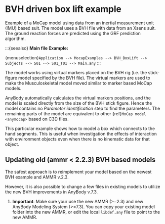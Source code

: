 # BVH driven box lift example

Example of a MoCap model using data from an inertial measurement unit (IMU) based suit.
The model uses a BVH file with data from an Xsens suit. The ground reaction forces are
predicted using the GRF prediction algorithm.


:::{seealso}
**Main file Example:**

{menuselection}`Application --> MocapExamples --> BVH_BoxLift --> Subjects --> S01 -->
S01_T01 --> Main.any`
:::

The model works using virtual markers placed on the BVH rig (i.e. the stick-figure model
specified by the BVH file). The virtual markers are used to make the Musculoskeletal model
moved similar to marker based MoCap models.

AnyBody automatically calculates the virtual markers positions, and the model is scaled
directly from the size of the BVH stick figure. Hence the model contains no *Parameter
identification* step to find the parameters. The remaining parts of the model are equivalent to other
{ref}`MoCap model <anymocap>`  based on C3D files.

This particular example shows how to model a box which connects to the hand segments.
This is useful when investigation the effects of interaction with environment objects
even when there is no kinematic data for that object.

## Updating old (ammr \< 2.2.3) BVH based models

The safest approach is to reimplement your model based on the newest BVH example and AMMR
v.2.3.

However, it is also possible to change a few files in existing models to utilize the new
BVH improvements in AnyBody v.7.3.

1. **Important**: Make sure your use the new AMMR (>=2.3) and new AnyBody Modeling System
   (>=7.3). You can copy your existing model folder into the new AMMR, or edit the local
   `libdef.any` file to point to the new AMMR.

